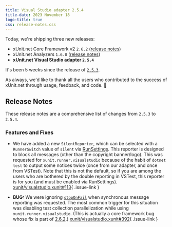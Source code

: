 ```yaml
---
title: Visual Studio adapter 2.5.4
title-date: 2023 November 18
logo-title: true
css: release-notes.css
---
```


Today, we're shipping three new releases:

* xUnit.net Core Framework v2 `2.6.2` ([release notes](/releases/v2/2.6.2))
* xUnit.net Analyzers `1.6.0` ([release notes](/releases/analyzers/1.6.0))
* **xUnit.net Visual Studio adapter `2.5.4`**

It's been 5 weeks since the release of [`2.5.3`](2.5.3).

As always, we'd like to thank all the users who contributed to the success of xUnit.net through usage, feedback, and code. 🎉

## Release Notes

These release notes are a comprehensive list of changes from `2.5.3` to `2.5.4`.

### Features and Fixes

* We have added a new `SilentReporter`, which can be selected with a `RunnerSwitch` value of `silent` via [RunSettings](/docs/config-runsettings). This reporter is designed to block all messages (other than the copyright banner/logo). This was requested for `xunit.runner.visualstudio` because of the habit of `dotnet test` to output some notices twice (once from our adapter, and once from VSTest). Note that this is not the default, so if you are among the users who are bothered by the double reporting in VSTest, this reporter is for you (and must be enabled via RunSettings). [xunit/visualstudio.xunit#113](https://github.com/xunit/visualstudio.xunit/issues/113){ .issue-link }

* **BUG:** We were ignoring [`stopOnFail`](/docs/config-xunit-runner-json#stopOnFail) when synchronous message reporting was requested. The most common trigger for this situation was disabling test collection parallelization while using `xunit.runner.visualstudio`. (This is actually a core framework bug whose fix is part of [2.6.2](/releases/v2/2.6.2).) [xunit/visualstudio.xunit#392](https://github.com/xunit/visualstudio.xunit/issues/392){ .issue-link }
